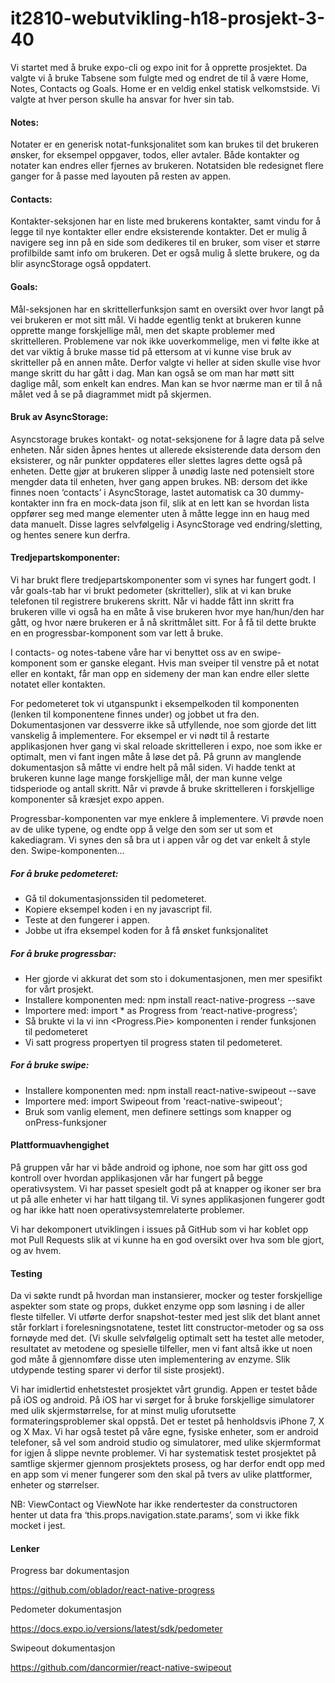 # it2810-webutvikling-h18-prosjekt-3-40

Vi startet med å bruke expo-cli og expo init for å opprette prosjektet. Da valgte vi å bruke Tabsene som fulgte med og endret de til å være Home, Notes, Contacts og Goals. Home er en veldig enkel statisk velkomstside. Vi valgte at hver person skulle ha ansvar for hver sin tab. 

#### Notes:

Notater er en generisk notat-funksjonalitet som kan brukes til det brukeren ønsker, for eksempel oppgaver, todos, eller avtaler. Både kontakter og notater kan endres eller fjernes av brukeren. Notatsiden ble redesignet flere ganger for å passe med layouten på resten av appen.

#### Contacts:

Kontakter-seksjonen har en liste med brukerens kontakter, samt vindu for å legge til nye kontakter eller endre eksisterende kontakter. Det er mulig å navigere seg inn på en side som dedikeres til en bruker, som viser et større profilbilde samt info om brukeren. Det er også mulig å slette brukere, og da blir asyncStorage også oppdatert.

#### Goals:

Mål-seksjonen har en skrittellerfunksjon samt en oversikt over hvor langt på vei brukeren er mot sitt mål. Vi hadde egentlig tenkt at brukeren kunne opprette mange forskjellige mål, men det skapte problemer med skrittelleren. Problemene var nok ikke uoverkommelige, men vi følte ikke at det var viktig å bruke masse tid på ettersom at vi kunne vise bruk av skritteller på en annen måte. Derfor valgte vi heller at siden skulle vise hvor mange skritt du har gått i dag. Man kan også se om man har møtt sitt daglige mål, som enkelt kan endres. Man kan se hvor nærme man er til å nå målet ved å se på diagrammet midt på skjermen.

#### Bruk av AsyncStorage:

Asyncstorage brukes kontakt- og notat-seksjonene for å lagre data på selve enheten. Når siden åpnes hentes ut allerede eksisterende data dersom den eksisterer, og når punkter oppdateres eller slettes lagres dette også på enheten. Dette gjør at brukeren slipper å unødig laste ned potensielt store mengder data til enheten, hver gang appen brukes.
NB: dersom det ikke finnes noen ‘contacts’ i AsyncStorage, lastet automatisk ca 30 dummy-kontakter inn fra en mock-data json fil, slik at en lett kan se hvordan lista oppfører seg med mange elementer uten å måtte legge inn en haug med data manuelt. Disse lagres selvfølgelig i AsyncStorage ved endring/sletting, og hentes senere kun derfra.

#### Tredjepartskomponenter:

Vi har brukt flere tredjepartskomponenter som vi synes har fungert godt. I vår goals-tab har vi brukt pedometer (skritteller), slik at vi kan bruke telefonen til registrere brukerens skritt. Når vi hadde fått inn skritt fra brukeren ville vi også ha en måte å vise brukeren hvor mye han/hun/den har gått, og hvor nære brukeren er å nå skrittmålet sitt. For å få til dette brukte en en progressbar-komponent som var lett å bruke.

I contacts- og notes-tabene våre har vi benyttet oss av en swipe-komponent som er ganske elegant. Hvis man sveiper til venstre på et notat eller en kontakt, får man opp en sidemeny der man kan endre eller slette notatet eller kontakten.

For pedometeret tok vi utganspunkt i eksempelkoden til komponenten (lenken til komponentene finnes under) og jobbet ut fra den. Dokumentasjonen var dessverre ikke så  utfyllende, noe som gjorde det litt vanskelig å implementere. For eksempel er vi nødt til å restarte applikasjonen hver gang vi skal reloade skrittelleren i expo, noe som ikke er optimalt, men vi fant ingen måte å løse det på. På grunn av manglende dokumentasjon så måtte vi endre helt på mål siden. Vi hadde tenkt at brukeren kunne lage mange forskjellige mål, der man kunne velge tidsperiode og antall skritt. Når vi prøvde å bruke skrittelleren i forskjellige komponenter så kræsjet expo appen.

Progressbar-komponenten var mye enklere å implementere. Vi prøvde noen av de ulike typene, og endte opp å velge den som ser ut som et kakediagram. Vi synes den så bra ut i appen vår og det var enkelt å style den.
Swipe-komponenten…

##### For å bruke pedometeret:

- Gå til dokumentasjonssiden til pedometeret.
- Kopiere eksempel koden i en ny javascript fil.
- Teste at den fungerer i appen.
- Jobbe ut ifra eksempel koden for å få ønsket funksjonalitet

##### For å bruke progressbar:

- Her gjorde vi akkurat det som sto i dokumentasjonen, men mer spesifikt for vårt prosjekt.
- Installere komponenten med: npm install react-native-progress --save
- Importere med: import * as Progress from ‘react-native-progress’;
- Så brukte vi la vi inn <Progress.Pie> komponenten i render funksjonen til pedometeret
- Vi satt progress propertyen til progress staten til pedometeret.

##### For å bruke swipe:

- Installere komponenten med: npm install react-native-swipeout --save
- Importere med: import Swipeout from 'react-native-swipeout';
- Bruk som vanlig element, men definere settings som knapper og onPress-funksjoner


#### Plattformuavhengighet

På gruppen vår har vi både android og iphone, noe som har gitt oss god kontroll over hvordan applikasjonen vår har fungert på begge operativsystem. Vi har passet spesielt godt på at knapper og ikoner ser bra ut på alle enheter vi har hatt tilgang til. Vi synes applikasjonen fungerer godt og har ikke hatt noen operativsystemrelaterte problemer.

Vi har dekomponert utviklingen i issues på GitHub som vi har koblet opp mot Pull Requests slik at vi kunne ha en god oversikt over hva som ble gjort, og av hvem.

#### Testing

Da vi søkte rundt på hvordan man instansierer, mocker og tester forskjellige aspekter som state og props, dukket enzyme opp som løsning i de aller fleste tilfeller. Vi utførte derfor snapshot-tester med jest slik det blant annet står forklart i forelesningsnotatene, testet litt constructor-metoder og sa oss fornøyde med det. (Vi skulle selvfølgelig optimalt sett ha testet alle metoder, resultatet av metodene og spesielle tilfeller, men vi fant altså ikke ut noen god måte å gjennomføre disse uten implementering av enzyme. Slik utdypende testing sparer vi derfor til siste prosjekt).

Vi har imidlertid enhetstestet prosjektet vårt grundig. Appen er testet både på iOS og android. På iOS har vi sørget for å bruke forskjellige simulatorer med ulik skjermstørrelse, for at minst mulig uforutsette formateringsproblemer skal oppstå. Det er testet på henholdsvis iPhone 7, X og X Max. Vi har også testet på våre egne, fysiske enheter, som er android telefoner, så vel som android studio og simulatorer, med ulike skjermformat for igjen å slippe nevnte problemer. Vi har systematisk testet prosjektet på samtlige skjermer gjennom prosjektets prosess, og har derfor endt opp med en app som vi mener fungerer som den skal på tvers av ulike plattformer, enheter og størrelser.

NB: ViewContact og ViewNote har ikke rendertester da constructoren henter ut data fra ‘this.props.navigation.state.params’, som vi ikke fikk mocket i jest.

#### Lenker

Progress bar dokumentasjon

https://github.com/oblador/react-native-progress

Pedometer dokumentasjon

https://docs.expo.io/versions/latest/sdk/pedometer

Swipeout dokumentasjon

https://github.com/dancormier/react-native-swipeout

